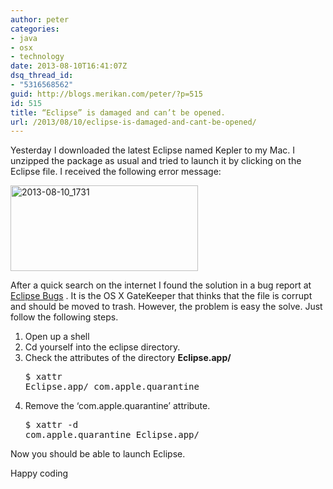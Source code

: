 ```yaml
---
author: peter
categories:
- java
- osx
- technology
date: 2013-08-10T16:41:07Z
dsq_thread_id:
- "5316568562"
guid: http://blogs.merikan.com/peter/?p=515
id: 515
title: “Eclipse” is damaged and can’t be opened.
url: /2013/08/10/eclipse-is-damaged-and-cant-be-opened/
---
```


Yesterday I downloaded the latest Eclipse named Kepler to my Mac. I unzipped the package as usual and tried to launch it by clicking on the Eclipse file. I received the following error message:

<a href="http://blogs.merikan.com/peter/files/2013/08/2013-08-10_1731.png" rel="lightbox[515]"><img class="alignnone size-medium wp-image-516" alt="2013-08-10_1731" src="http://blogs.merikan.com/peter/files/2013/08/2013-08-10_1731-300x137.png" width="300" height="137" srcset="https://blogs.merikan.com/peter/files/2013/08/2013-08-10_1731-300x137.png 300w, https://blogs.merikan.com/peter/files/2013/08/2013-08-10_1731.png 420w" sizes="(max-width: 300px) 100vw, 300px" /></a>

<p dir="ltr">
  After a quick search on the internet I found the solution in a bug report at <a href="https://bugs.eclipse.org/bugs/show_bug.cgi?id=398450">Eclipse Bugs</a> . It is the OS X GateKeeper that thinks that the file is corrupt and should be moved to trash. However, the problem is easy the solve. Just follow the following steps.
</p>

  1. Open up a shell
  2. Cd yourself into the eclipse directory.
  3. Check the attributes of the directory **Eclipse.app/** <pre class="brush: bash; title: ; notranslate" title="">$ xattr Eclipse.app/
com.apple.quarantine
</pre>

  4. Remove the &#8216;com.apple.quarantine&#8217; attribute. <pre class="brush: bash; title: ; notranslate" title="">$ xattr -d com.apple.quarantine Eclipse.app/
</pre>

<p dir="ltr">
  Now you should be able to launch Eclipse.
</p>

<p dir="ltr">
  Happy coding
</p>